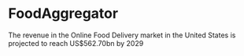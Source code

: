 # FoodAggregator
The revenue in the Online Food Delivery market in the United States is projected to reach US$562.70bn by 2029

